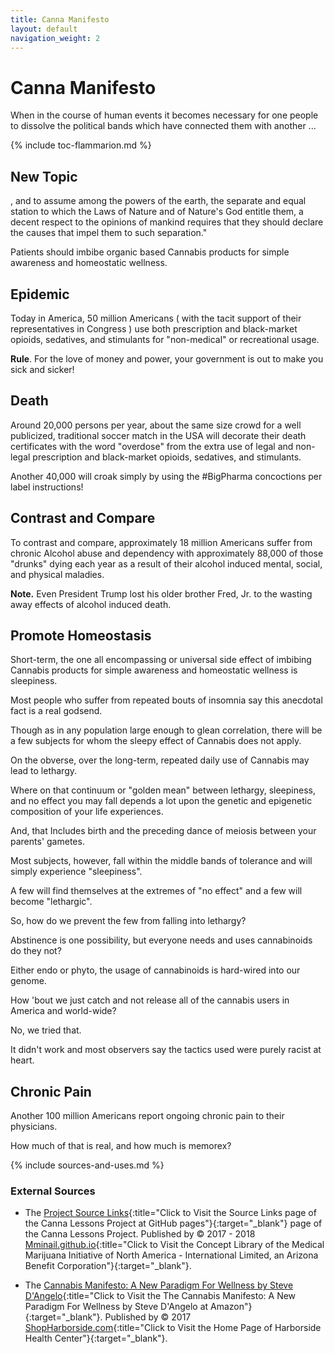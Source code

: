 ```yaml
---
title: Canna Manifesto
layout: default
navigation_weight: 2
---
```

# Canna Manifesto

When in the course of human events it becomes necessary for one people to dissolve the political bands which have connected them with another ...

{% include toc-flammarion.md %}

## New Topic

, and to assume among the powers of the earth, the separate and equal station to which the Laws of Nature and of Nature's God entitle them, a decent respect to the opinions of mankind requires that they should declare the causes that impel them to such separation."

Patients should imbibe organic based Cannabis products for simple awareness and homeostatic wellness.

## Epidemic

Today in America, 50 million Americans ( with the tacit support of their representatives in Congress ) use both prescription and black-market opioids, sedatives, and stimulants for "non-medical" or recreational usage.

**Rule**. For the love of money and power, your government is out to make you sick and sicker!

## Death

Around 20,000 persons per year, about the same size crowd for a well publicized, traditional soccer match in the USA will decorate their death certificates with the word "overdose" from the extra use of legal and non-legal prescription and black-market opioids, sedatives, and stimulants.

Another 40,000 will croak simply by using the #BigPharma concoctions per label instructions!

## Contrast and Compare

To contrast and compare, approximately 18 million Americans suffer from chronic Alcohol abuse and dependency with approximately 88,000 of those "drunks" dying each year as a result of their alcohol induced mental, social, and physical maladies.

**Note.** Even President Trump lost his older brother Fred, Jr. to the wasting away effects of alcohol induced death.

## Promote Homeostasis

Short-term, the one all encompassing or universal side effect of imbibing Cannabis products for simple awareness and homeostatic wellness is sleepiness.

Most people who suffer from repeated bouts of insomnia say this anecdotal fact is a real godsend.

Though as in any population large enough to glean correlation, there will be a few subjects for whom the sleepy effect of Cannabis does not apply.

On the obverse, over the long-term, repeated daily use of Cannabis may lead to lethargy.

Where on that continuum or "golden mean" between lethargy, sleepiness, and no effect you may fall depends a lot upon the genetic and epigenetic composition of your life experiences.

And, that Includes birth and the preceding dance of meiosis between your parents' gametes.

Most subjects, however, fall within the middle bands of tolerance and will simply experience "sleepiness".

A few will find themselves at the extremes of "no effect" and a few will become "lethargic".

So, how do we prevent the few from falling into lethargy?

Abstinence is one possibility, but everyone needs and uses cannabinoids do they not?

Either endo or phyto, the usage of cannabinoids is hard-wired into our genome.

How 'bout we just catch and not release all of the cannabis users in America and world-wide?

No, we tried that.

It didn't work and most observers say the tactics used were purely racist at heart.

## Chronic Pain

Another 100 million Americans report ongoing chronic pain to their physicians.

How much of that is real, and how much is memorex?

{% include sources-and-uses.md %}

### External Sources

- The [Project Source Links](https://mminail.github.io/Canna/Source-Canna-Links.htm){:title="Click to Visit the Source Links page of the Canna Lessons Project at GitHub pages"}{:target="_blank"} page of the Canna Lessons Project. Published by © 2017 - 2018 [Mminail.github.io](https://mminail.github.io/){:title="Click to Visit the Concept Library of the Medical Marijuana Initiative of North America - International Limited, an Arizona Benefit Corporation"}{:target="_blank"}.

- The [Cannabis Manifesto: A New Paradigm For Wellness by Steve D'Angelo](https://medmj.us/Cannafesto){:title="Click to Visit the The Cannabis Manifesto: A New Paradigm For Wellness by Steve D'Angelo at Amazon"}{:target="_blank"}. Published by © 2017 [ShopHarborside.com](https://https://www.shopharborside.com/){:title="Click to Visit the Home Page of Harborside Health Center"}{:target="_blank"}.

